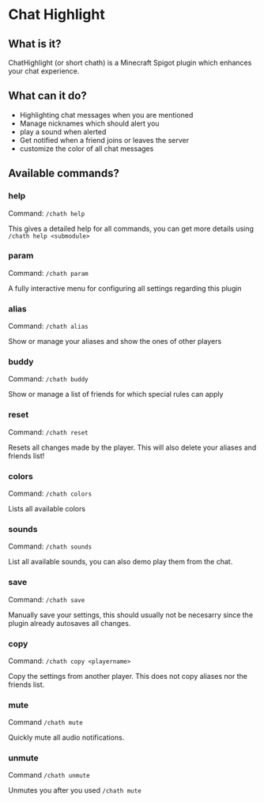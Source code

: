 # Chat Highlight

## What is it?
ChatHighlight (or short chath) is a Minecraft Spigot plugin which enhances your chat experience.

## What can it do?

* Highlighting chat messages when you are mentioned
* Manage nicknames which should alert you
* play a sound when alerted 
* Get notified when a friend joins or leaves the server
* customize the color of all chat messages

## Available commands?

### help

Command: `/chath help`  

This gives a detailed help for all commands, you can get more details using `/chath help <submodule>`

### param

Command: `/chath param`

A fully interactive menu for configuring all settings regarding this plugin

### alias

Command: `/chath alias`

Show or manage your aliases and show the ones of other players

### buddy

Command: `/chath buddy`

Show or manage a list of friends for which special rules can apply

### reset

Command: `/chath reset`

Resets all changes made by the player. This will also delete your aliases and friends list!

### colors

Command: `/chath colors`

Lists all available colors

### sounds

Command: `/chath sounds`

List all available sounds, you can also demo play them from the chat.

### save

Command: `/chath save`

Manually save your settings, this should usually not be necesarry since the plugin already autosaves all changes.

### copy

Command: `/chath copy <playername>`

Copy the settings from another player. This does not copy aliases nor the friends list.

### mute

Command `/chath mute`

Quickly mute all audio notifications.

### unmute

Command `/chath unmute`

Unmutes you after you used `/chath mute`